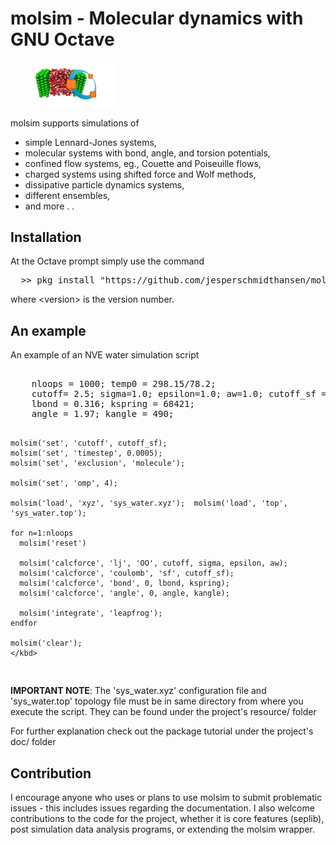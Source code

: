  <html>
<body>
<h1> molsim - Molecular dynamics with GNU Octave </h1>
<p>
<figure>
  <img src="doc/logo.png" alt="Trulli" style="width:30%">
</figure> 
</p>

<p>
molsim supports simulations of
</p>

<ul>
<li>simple Lennard-Jones systems,</li>
<li>molecular systems with bond, angle, and torsion potentials,</li>
<li>confined flow systems, eg., Couette and Poiseuille flows,</li>
<li>charged systems using shifted force and Wolf methods,</li>
<li>dissipative particle dynamics systems,</li>
<li>different ensembles,</li>
<li> and more . .</li>
</ul>

<h2>Installation </h2>
<p>At the Octave prompt simply use the command </p>
<p> 
<div class="box">
<pre>
  >> pkg install "https://github.com/jesperschmidthansen/molsim/archive/refs/tags/v&lt;version&gt;.tar.gz"
</pre>
</div>
</p>
<p>where &lt;version&gt; is the version number.

<h2>An example</h2>
An example of an NVE water simulation script

<div class="box">
  <pre>
    <kbd>
    nloops = 1000; temp0 = 298.15/78.2;
    cutoff= 2.5; sigma=1.0; epsilon=1.0; aw=1.0; cutoff_sf = 2.9;
    lbond = 0.316; kspring = 68421; 
    angle = 1.97; kangle = 490;
  
    molsim('set', 'cutoff', cutoff_sf);
    molsim('set', 'timestep', 0.0005);
    molsim('set', 'exclusion', 'molecule'); 
  
    molsim('set', 'omp', 4);
  
    molsim('load', 'xyz', 'sys_water.xyz');  molsim('load', 'top', 'sys_water.top');
  
    for n=1:nloops 
      molsim('reset')
      
      molsim('calcforce', 'lj', 'OO', cutoff, sigma, epsilon, aw);
      molsim('calcforce', 'coulomb', 'sf', cutoff_sf);
      molsim('calcforce', 'bond', 0, lbond, kspring);
      molsim('calcforce', 'angle', 0, angle, kangle);
      
      molsim('integrate', 'leapfrog');
    endfor
    
    molsim('clear');
    </kbd>
</pre>
</div>
  <p> <b>IMPORTANT NOTE</b>: The 'sys_water.xyz' configuration file and 'sys_water.top' topology file must be in
   same directory from where you execute the script. They can be found under the project's resource/ folder </p>
  <p> For further explanation check out the package tutorial under the project's doc/ folder </p> 
<h2>Contribution</h2>
<p>
I encourage anyone who uses or plans to use molsim to submit problematic issues - this includes issues regarding the documentation. I also welcome contributions to the code for the project, whether it is core features (seplib), post simulation data analysis programs, or extending the molsim wrapper. 
</p>
</body>
</html>

